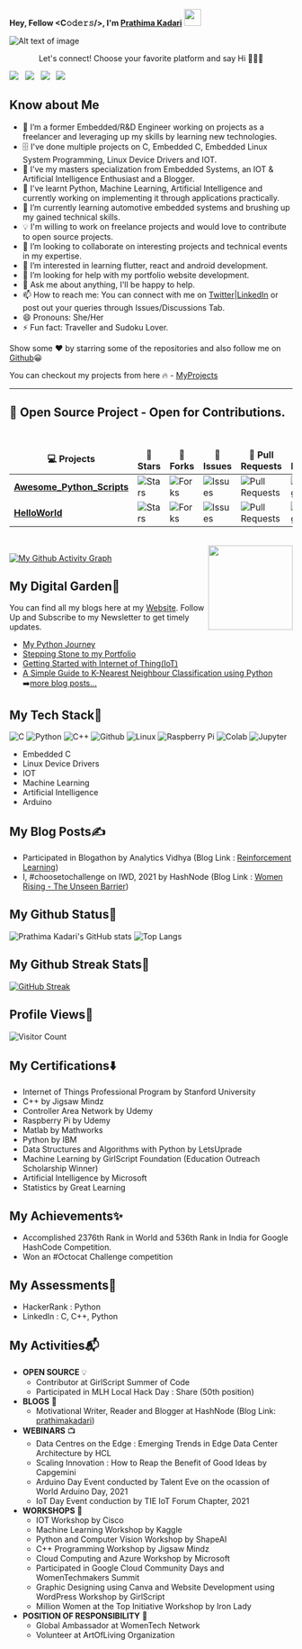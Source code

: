 <!---
Please consider starring the repo if you find this useful in any manner
or use it. It helps me a lot.
-->

**Hey, Fellow <C𝚘𝚍𝚎𝚛𝚜/>, I'm [Prathima Kadari](https://prathimakadari.hashnode.dev/)** <img src="https://raw.githubusercontent.com/MartinHeinz/MartinHeinz/master/wave.gif" width="30px">

![Alt text of image](<https://github.com/prathimacode-hub/prathimacode-hub/blob/main/Prathima%20Kadari's%20Cover.png>)
<p align="center"> 
   Let's connect! Choose your favorite platform and say Hi  🙋🏻‍♂️
</p>

<a href="https://twitter.com/prathimak88"><img src="https://img.shields.io/badge/Twitter-1DA1F2?style=for-the-badge&logo=twitter&logoColor=white"></img></a>&nbsp;&nbsp; <a href="https://www.linkedin.com/in/prathima-kadari/"><img src="https://img.shields.io/badge/LinkedIn-0077B5?style=for-the-badge&logo=linkedin&logoColor=white"></img></a>&nbsp;&nbsp; <a href="https://prathimakadari.hashnode.dev/"><img src="https://img.shields.io/badge/Hashnode-2962FF?style=for-the-badge&logo=hashnode&logoColor=white"></img></a>&nbsp;&nbsp; <a href="https://github.com/prathimacode-hub"><img src="https://img.shields.io/badge/GitHub-100000?style=for-the-badge&logo=github&logoColor=white"></img></a>&nbsp;&nbsp;

<h2>Know about Me</h2>

- 👋 I’m a former Embedded/R&D Engineer working on projects as a freelancer and leveraging up my skills by learning new technologies.
- 🗄️  I've done multiple projects on C, Embedded C, Embedded Linux System Programming, Linux Device Drivers and IOT. 
- 🧰 I've my masters specialization from Embedded Systems, an IOT & Artificial Intelligence Enthusiast and a Blogger.
- 🙋 I've learnt Python, Machine Learning, Artificial Intelligence and currently working on implementing it through applications practically. 
- 🌱 I’m currently learning automotive embedded systems and brushing up my gained technical skills.
- 💡  I'm willing to work on freelance projects and would love to contribute to open source projects.
- 💞️ I’m looking to collaborate on interesting projects and technical events in my expertise.
- 👀 I’m interested in learning flutter, react and android development.
- 🤔 I’m looking for help with my portfolio website development.
- 💬 Ask me about anything, I'll be happy to help.
- 📫 How to reach me: You can connect with me on [Twitter](https://twitter.com/prathimak88)|[LinkedIn](https://www.linkedin.com/in/prathima-kadari) or post out your queries through Issues/Discussions Tab.
- 😄 Pronouns: She/Her
- ⚡ Fun fact: Traveller and Sudoku Lover.

Show some ❤️ by starring some of the repositories and also follow me on [Github](https://github.com/prathimacode-hub)😀

You can checkout my projects from here 🔥 - [MyProjects](https://github.com/prathimacode-hub?tab=repositories) 

---------------------------------------------------------------------

 <summary><h2><b>🥇 Open Source Project - Open for Contributions. </b></h2></summary>


  <br />
  <table>
    <thead align="center">
      <tr border: none;>
        <td><b>💻 Projects</b></td>
        <td><b>🌟 Stars</b></td>
        <td><b>🍴 Forks</b></td>
        <td><b>🐛 Issues</b></td>
        <td><b>🔔 Pull Requests</b></td>
        <td><b>👨‍💻 Language</b></td>
      </tr>
    </thead>
    <tbody>
      <tr>
	      <td><a href="https://github.com/prathimacode-hub/Awesome_Python_Scripts"><b> Awesome_Python_Scripts </b></a></td>
        <td><img alt="Stars" src="https://img.shields.io/github/stars/prathimacode-hub/Awesome_Python_Scripts?style=flat-square&labelColor=343b41"/></td>
        <td><img alt="Forks" src="https://img.shields.io/github/forks/prathimacode-hub/Awesome_Python_Scripts?style=flat-square&labelColor=343b41"/></td>
        <td><img alt="Issues" src="https://img.shields.io/github/issues/prathimacode-hub/Awesome_Python_Scripts?style=flat-square"/></td>
        <td><img alt="Pull Requests" src="https://img.shields.io/github/issues-pr/prathimacode-hub/Awesome_Python_Scripts?style=flat-square"/></td>
        <td><img alt="Language" src="https://img.shields.io/github/languages/top/prathimacode-hub/Awesome_Python_Scripts?style=flat-square"/></td>
      </tr>
      <tr>
	      <td><a href="https://github.com/prathimacode-hub/HelloWorld"><b> HelloWorld </b></a></td>
        <td><img alt="Stars" src="https://img.shields.io/github/stars/prathimacode-hub/HelloWorld?style=flat-square&labelColor=343b41"/></td>
        <td><img alt="Forks" src="https://img.shields.io/github/forks/prathimacode-hub/HelloWorld?style=flat-square&labelColor=343b41"/></td>
        <td><img alt="Issues" src="https://img.shields.io/github/issues/prathimacode-hub/HelloWorld?style=flat-square"/></td>
        <td><img alt="Pull Requests" src="https://img.shields.io/github/issues-pr/prathimacode-hub/HelloWorld?style=flat-square"/></td>
        <td><img alt="Language" src="https://img.shields.io/github/languages/top/prathimacode-hub/HelloWorld?style=flat-square"/></td>
      </tr>
  </tbody>
  </table>

<br/>  

<img align='right' src='https://github.com/Rishit-dagli/Rishit-dagli/blob/master/images/octocat-anime.gif' width='150"'>

 [![My Github Activity Graph](https://activity-graph.herokuapp.com/graph?username=prathimacode-hub&theme=xcode)](https://git.io/prathimacode-hub)
<p align="center">

<h2>My Digital Garden🌱</h2>

You can find all my blogs here at my [Website](https://prathimakadari.hashnode.dev/). Follow Up and Subscribe to my Newsletter to get timely updates.

- [My Python Journey](https://prathimakadari.hashnode.dev/my-python-learning-experience)
- [Stepping Stone to my Portfolio](https://prathimakadari.hashnode.dev/stepping-stone-to-my-portfolio)
- [Getting Started with Internet of Thing(IoT)](https://prathimakadari.hashnode.dev/getting-started-with-iot)
- [A Simple Guide to K-Nearest Neighbour Classification using Python](https://prathimakadari.hashnode.dev/a-simple-guide-to-k-nearest-neighbor-classification-using-python)
➡️[more blog posts...](https://prathimakadari.hashnode.dev/)

<h2>My Tech Stack🚀</h2>

![C](https://img.shields.io/badge/C-00599C?style=for-the-badge&logo=c&logoColor=white) ![Python](https://img.shields.io/badge/Python-3776AB?style=for-the-badge&logo=python&logoColor=white) ![C++](https://img.shields.io/badge/c++%20-%2300599C.svg?&style=for-the-badge&logo=c%2B%2B&ogoColor=white) ![Github](https://img.shields.io/badge/github%20-%23121011.svg?&style=for-the-badge&logo=github&logoColor=white) ![Linux](https://img.shields.io/badge/Linux-FCC624?style=for-the-badge&logo=linux&logoColor=black) ![Raspberry Pi](https://img.shields.io/badge/RASPBERRY%20PI-C51A4A.svg?&style=for-the-badge&logo=raspberry%20pi&logoColor=white) ![Colab](https://img.shields.io/badge/Colab%20-%2320232a.svg?&style=for-the-badge&logo=google&logoColor=white) ![Jupyter](https://img.shields.io/badge/Jupyter-F37626.svg?&style=for-the-badge&logo=Jupyter&logoColor=white) 
 
- Embedded C
- Linux Device Drivers
- IOT
- Machine Learning
- Artificial Intelligence
- Arduino

<h2>My Blog Posts✍️</h2> 

- Participated in Blogathon by Analytics Vidhya (Blog Link : [Reinforcement Learning](https://www.analyticsvidhya.com/blog/2021/02/introduction-to-reinforcement-learning-for-beginners/))
- I, #choosetochallenge on IWD, 2021 by HashNode (Blog Link : [Women Rising - The Unseen Barrier](https://prathimakadari.hashnode.dev/choosetochallenge-women-rising-the-unseen-barriers))

<h2>My Github Status🦸</h2> 

![Prathima Kadari's GitHub stats](https://github-readme-stats.vercel.app/api?username=prathimacode-hub&show_icons=true&theme=radical&repo=github-readme-stats&count_private=true)
![Top Langs](https://github-readme-stats.vercel.app/api/top-langs/?username=prathimacode-hub&layout=compact&show_icons=true&theme=radical&count_private=true)

<h2>My Github Streak Stats🍁</h2>

[![GitHub Streak](https://github-readme-streak-stats.herokuapp.com/?user=prathimacode-hub&theme=dracula)](https://github.com/prathimacode-hub/github-readme-streak-stats)

<h2>Profile Views🎯</h2>

![Visitor Count](https://profile-counter.glitch.me/{prathimacode-hub}/count.svg)

<h2>My Certifications⬇️</h2> 

- Internet of Things Professional Program by Stanford University 
- C++ by Jigsaw Mindz
- Controller Area Network by Udemy
- Raspberry Pi by Udemy
- Matlab by Mathworks
- Python by IBM
- Data Structures and Algorithms with Python by LetsUprade
- Machine Learning by GirlScript Foundation (Education Outreach Scholarship Winner)
- Artificial Intelligence by Microsoft
- Statistics by Great Learning

<h2>My Achievements✨</h2> 

- Accomplished 2376th Rank in World and 536th Rank in India for Google HashCode Competition.
- Won an #Octocat Challenge competition

<h2>My Assessments📡</h2>

- HackerRank : Python
- LinkedIn : C, C++, Python

<h2>My Activities📬</h2> 

- **OPEN SOURCE** 💡
  - Contributor at GirlScript Summer of Code
  - Participated in MLH Local Hack Day : Share (50th position)
- **BLOGS** 📖
  - Motivational Writer, Reader and Blogger at HashNode (Blog Link: [prathimakadari](https://prathimakadari.hashnode.dev/))
- **WEBINARS** 📺
  - Data Centres on the Edge : Emerging Trends in Edge Data Center Architecture by HCL
  - Scaling Innovation : How to Reap the Benefit of Good Ideas by Capgemini 
  - Arduino Day Event conducted by Talent Eve on the ocassion of World Arduino Day, 2021
  - IoT Day Event conduction by TIE IoT Forum Chapter, 2021
- **WORKSHOPS** 🔭
  - IOT Workshop by Cisco
  - Machine Learning Workshop by Kaggle
  - Python and Computer Vision Workshop by ShapeAI
  - C++ Programming Workshop by Jigsaw Mindz
  - Cloud Computing and Azure Workshop by Microsoft
  - Participated in Google Cloud Community Days and WomenTechmakers Summit
  - Graphic Designing using Canva and Website Development using WordPress Workshop by GirlScript
  - Million Women at the Top Initiative Workshop by Iron Lady
- **POSITION OF RESPONSIBILITY** 🧰
  - Global Ambassador at WomenTech Network 
  - Volunteer at ArtOfLiving Organization

<!---
prathimacode-hub/prathimacode-hub is a ✨ special ✨ repository because its `README.md` (this file) appears on your GitHub profile.
You can click the Preview link to take a look at your changes.
--->
